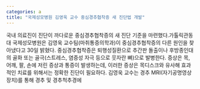 ```yaml
---
categories: a
title: "국제성모병원 김영욱 교수 중심경추협착증 새 진단법 개발"
---
```

국내 의료진이 진단이 까다로운 중심경추협착증의 새 진단 기준을 마련했다.가톨릭관동대 국제성모병원은 김영욱 교수팀(마취통증의학과)이 중심경추협착증의 다른 원인을 찾아냈다고 30일 밝혔다. 중심경추협착증은 퇴행성질환으로 추간판 돌출이나 후방종인대의 골화 또는 골극(스트레스, 염증성 자극 등으로 웃자란 뼈)으로 발병한다. 증상은 목, 어깨, 팔, 손에 저린 증상과 통증이 발생하는데, 이러한 증상은 목디스크와 유사해 효과적인 치료를 위해서는 정확한 진단이 필요하다. 김영욱 교수는 경추 MRI(자기공명영상장치)를 통해 경추 및 경추척추경에